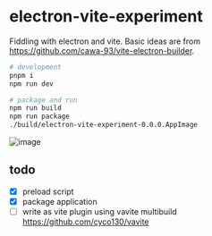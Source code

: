 # electron-vite-experiment

Fiddling with electron and vite. Basic ideas are from https://github.com/cawa-93/vite-electron-builder.

```sh
# development
pnpm i
npm run dev

# package and run
npm run build
npm run package
./build/electron-vite-experiment-0.0.0.AppImage
```

![image](https://user-images.githubusercontent.com/4232207/190849029-d6f91f8d-b419-4fbd-934f-4d03585c29d5.png)

## todo

- [x] preload script
- [x] package application
- [ ] write as vite plugin using vavite multibuild https://github.com/cyco130/vavite
